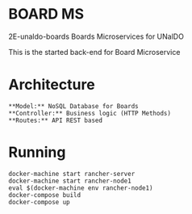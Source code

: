 # BOARD MS

2E-unaldo-boards
Boards Microservices for UNalDO

This is the started back-end for Board Microservice


# Architecture
	**Model:** NoSQL Database for Boards
	**Controller:** Business logic (HTTP Methods)
	**Routes:** API REST based



# Running

    docker-machine start rancher-server
    docker-machine start rancher-node1
    eval $(docker-machine env rancher-node1)
    docker-compose build
    docker-compose up



